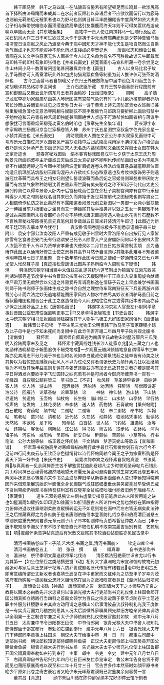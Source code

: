 <!-- { "loadSidebar": true } -->
　　韩干画马赞　韩干之马四其一在陆骧首奋鬛若有所望顿足而长鸣其一欲涉尻高首下择所由济局蹐而未成其二在水前者反顾若以鼻语后者不应欲饮而留行以为廏马也则前无羁络后无棰策者也以为野马也则隅目耸耳丰臆细尾皆中度萧然如贤大夫贵公子相与解带脱帽临水而濯缨遂欲高举逺引友麋鹿而终天年则不可得矣葢优哉游哉聊以卒嵗而无营【并东坡全集】
　　嘉祐中一贵人使江南携韩马一匹随行及回渡采石矶风大作三日不可过欲过又大作于是祷于中元水府庙典祀也是夕梦神告留马当相济翌日诣庙献之风止乃渡至今典于庙中因知天才神不能化天生是物自然而生自乗秀气而成才也天不能资神不能化所以玉楼成必李贺记也
　　唐画张志和顔鲁公樵青图在朱长文字伯原家无名人画甚佳今人以无名命为有名不可胜数故谚云牛即戴嵩马即韩干鹤即杜荀象即张得也【并米氏画史】裴寛善画小马宣和所藏一卷余尝见之作山林间小马十数萧散闲适笔甚闲雅真竒作也【画鉴】
　　古人以良马比君子故名手马图亦可入斋室清玩此外如包虎何猫易猿崔鱼等制虽为前人推许仅可张茶坊酒肆也
　　古今工画番马者自胡瓌父子东丹王外便数陈居中居中设色清润而生色不如胡瓌详其品格亦季孟间也
　　王介石虎臣所藏　东丹王赞华画番部行程图前有宣和御题后又题云世所谓东丹王者其画絶妙【云烟过眼录】
　　周昉
　　高子勉记龙眠李亮功家藏周昉画美人琴阮图兼有宫禁气象旁有竹马小儿欲折槛前柳者亮功官长沙而山谷谪宜州过见之叹爱弥日大书一诗于黄素上诗云周昉富贵女衣饰新旧兼髻重髪根急薄妆无意添琴阮相与娱聴弦不观手敷腴竹马郎跨马要折柳此画后归禁中子勉尝追和云丹青有神艺周即独能兼图画絶世人贞态不可添郤怜如画者相与落谁手想像犹可言雨重烟笼柳亮功寅名伯时弟也【豫章先生全集年谱】
　　蒋长源字永仲家周昉三杨图冯京当世家横卷皆入神　苏州丁氏五星图宗室叔盎字伯充家金星一小帧并真迹也【米氏画史】
　　周昉虢国夫人图在文正公孙李大观家见画继中可考周景元白描过海罗汉图卷见严嵩抄没籍中后归武陵高深甫家不腆评定为卢棱伽画者乃是也文休承严氏书画记列之宋人无名氏内葢悮周昉文会图又挥扇士女图在韩太史家竒迹也
　　题春宵秘戏图后　绢本春宵秘戏图卷戊午七夕获于太原王氏乃周昉景元所画鸥波亭主所藏或云天后或云太真妃疑不能明也传闻昉画妇女多为丰肌秀骨不作纎弱娉婷之形今图中所貌目波澄鲜眉妩连卷朱唇皓齿脩耳悬鼻辅靥颐颔位置均适且肌理腻洁筑脂刻玉隂沟渥丹火齐欲吐抑何态秾意逺也及考妆束服饰男子则逺游冠丝革鞾而具帝王之相女妇则望仙髻凌波韈而备后妃之容姬侍则翠翘束带厌防方履而有宫禁气象种种防缀沈着古雅非唐世莫有矣夫秘戏之称不知起于何代自太史公譔列传周仁以得幸景帝入卧内于后宫秘戏而仁尝在旁杜子美制宫词亦有宫中行乐秘料得少人知之句则秘戏名目其来已久而非始于近世耳按前代之图秘戏也例写男女二人相偎倚作私防之状止矣然有不露隂道者如景元创立新图以一男御一女两小鬟扶掖之一侍姬当前力抵御女之坐具而又一侍姬尾其后手推男背以就之五女一男嬲戏不休是诚古来图画所未有者耶吁亦异矣不腆博求唐宋画迹所遇人物山水花禽竹石歴数不下百帙至秘戏等图得见景元真笔何其幸哉越五日寳米轩装清河牛郎记【此图近为新都王廷珸购去摹本至今犹存】
　　袁安卧雪图卷题咏极多不能悉录谨摘子昻三跋附此　袁安字邵公汝南汝阳人严重有成见敬于州里时大雪洛阳令自出按行见人家皆除雪有乞食者至安门无有行路谓安已死令人除雪入户见安僵卧问何以不出安曰大雪人冻饿不宜干人令以为贤举安孝亷也大徳癸卯二月廿五日姑苏寓舍制孟頫　余为通甫作此图正以通甫好修之士使之景慕其高节耳然予自谓颇尽其能事此难与不知者道也明年四月七日子昻重题　吾十数年前作此图今日观之便如一梦通甫没又已七八年尤使人怅然耳子昻【真迹按松雪跋语此图系子昻所临今入周昉名下疑悮】
　　韩滉
　　韩滉徳宗朝宰相当建中末值兹丧乱遂兼统六道节制出为镇海军江浙东西兼荆湖洪鄂等道节度使中书令晋国公按唐书公天縦聪明神干正直出入显重周旋令猷师律严肃万里无虞然尝以公退之外雅爱丹青调高格逸在僧繇子云之上早嵗兼学书画画则师于陆书则师于张画体生成之踪书合自然之理尝侍车驾南狩征天下兵虽两浙兴师暂劳心计而六法之妙无逃笔精能图田家风俗人物水牛曲尽其妙议者谓驴马虽目前之畜状最难图也惟晋公于此工之遂造竒絶今人间图轴往往有之或得其纸本者其画亦薛少保之比居妙品之上也【唐朝名画记】
　　韩滉字太冲京兆人官至左仆射同平章事封晋国公諡忠肃性强直明吏事工书又章草得张旭笔法【书史会要】
　　韩滉字太冲徳宗朝宰相书法张颠画师陆探微其于人物牛马极工尤好图田家风俗也【画谱拾遗】
　　跋韩晋公子母犊　予平生见三尤物王公明家韩干散马吴子富家薛稷小鹤及此子母牛是也不知未死间尚复眼中有此竒伟否开禧二年四月甲子陆务观北牕书【渭南集】
　　释怀素
　　闻素师自叙真迹为南唐李氏故物宋时歴苏邵吕三氏我明入徐陆两家未及见之
　　释怀素字藏真俗姓钱长沙人徙家京兆奘三藏之门人也初励律法晚精意于翰墨追仿不辍秃笔成一夕观夏云随风顿悟笔意自谓得草书三昧斯亦见其用志不分乃凝于神也当时名流如李白戴叔伦窦臮钱起之徒举皆有诗美之状其势以为若惊蛇走虺骤雨狂风人不以为过论又评者谓张长史为颠怀素为狂以狂继颠孰为不可及其晚年益进则复评其与张芝逐鹿兹亦有加无已故其誉之者亦若是耶考其平日得酒发兴要欲字字飞动圆转之妙宛若有神是可尚者今御府所藏草书一百有一　孝经四　自叙鄂公鬭将赞三　草书歌二【不完】　秋风辞　草圣诗早春诗　自咏诗　寄人诗　忆人诗　游山诗
　　题酒楼诗　酒船诗　劝酒诗　狂醉诗　醉僧图诗寄浩公诗　回雁诗　论草圣帖　论章草帖　论
　　书帖　神仙帖　游山帖　下山帖　寻道帖　贫道帖　玉壶帖　仙杖帖　长生帖　临川帖二　山水帖　山亭帖　早行帖　松声帖　花发帖　上林花发帖　奉李帖　送人帖　药物帖　石膏散帖【乗兴帖附】白石散帖　寄药帖　颠书帖　二谢帖　二谢等
　　帖　奉二谢帖　奉书帖　挥翰帖　笔老帖　遣兴帖　清和帖　近代帖　久在帖　动静帖　临池帖凭事帖　勤读帖　天然帖　本欲帖　足下帖
　　知命帖　白首帖　世人帖　飞钓帖　雄逸帖　汝等帖　还期帖　客舍帖　陶阮帖　江公帖　得书帖　师古帖　取步帖　衣鉢帖　河内诸子帖　河东帖　咸阳帖　吴郡帖　新安县帖　醉颠帖　草颠帖　小草等帖　行书笔法　公孙大娘等帖　临王羲之怀闲帖　千文帖四　梦游天姥山等歌五【宣和画谱】
　　怀素草书祝融高坐对寒峰绿绢帖两行此字最佳石紫微尝刻石有六行今不见前四行问夷庚云与王钦臣杂色襭绢背以诗代怀帖同轴今闻王之子为宗室所购是怀素天下第一好书也【米氏书史】
　　吴寛次韵李宾之观怀素自叙帖真迹　书法莫辨与真真者一见余风神吾生苦不解鉴赏犹道此卷超凡尘少时曽观圣母帖片石错此荆山珍风神已乏祗骨骼邈然陆地望天津囊无黄金可悬购自笑微生常乞隣此卷五年凡两阅手抚秃翁心转亲向来作书总孟浪尽弃旧学从新春枣函藏弆人莫识李侯知得嗟何因昨来借观坐展玩始识半面俄全身长廊豁气或狂怒细墨垂丝兼笑颦秃翁早受佛氏戒不贪尚带痴仍嗔观书得诗吾获利室有双璧非全贫临模咄咄付能者旧例乞隣缘与人【家藏集】
　　道生云双钩悬腕让左侧右虚掌实指意前笔后此古人所传用笔之诀也如屋漏雨如壁拆如印印泥如锥画沙如折钗股古人所论作书之势也然妙在第四指得力俯仰进退收往垂缩刚柔曲直縦横转运无不如意则笔在画中而左右皆无病矣此法钟王之后惟藏真得之为多庶防于是者唐则伯施信本登善防礼绍京泰和伯高清臣诚悬五季则景度重光宋则君谟元章元则子山子昻本朝则仲珩贞伯希哲征仲数人而已【丰于唐不取知章季海父子宋不取子瞻鲁直元不取伯机明不取南宫履吉当别有意　艺苑巵言】项度藏怀素苦笋帖真迹后有米敷文跋尾其书较酒狂帖更胜亦见妮古录中

　　清河书画舫卷四下
<子部,艺术类,书画之属,清河书画舫>
　　钦定四库全书
　　清河书画舫卷五上
　　明　张丑　撰
　　唐
　　顔真卿
　　自书吏部尚书诰　瀛洲帖　祭侄季明文藁送裴将军北伐诗
　　清臣楷法冠絶唐世识者尤以行书为其第一【如坐位祭侄之类结搆更觉飞动】相传大字瀛洲帖为宋宣和御府故物元初藏张可与家后具王芝鲜于枢等六防乔篑成题名歴代传授有绪若此治中归史明古氏即寓意编所谓史丈新收者也嘉靖壬辰复在华中甫家而文征仲为之防至甲子岁幸为茂实府君所购每一披阅我公忠肝义胆恍然在目为之敛袵叹赏者竟日【瀛洲帖后归项叔子】
　　唐顔鲁公书诰【神品】　唐顔真卿之告　勅国储为天下之本师导乃元良之教将以固本必由教先非求忠贤何以审谕光禄大夫行吏部尚书充礼仪使上柱国鲁郡开国公顔真卿立徳践行当四科之首懿文硕学为百氏之宗忠谠罄于臣节贞防存乎士范述职中外服劳社稷静专由其直方动用谓之悬解山公启事清彼品流叔孙制礼光我王度惟是一有实贞万国力乃稽古则思其人况太后崇徽外家聨属顾先勲旧方睦亲贤俾其调防以全羽翼一王之制咨尔兼之可太子少师依前充礼仪使散官勲封如故　建中元年八月廿五日　太尉兼中书令汾阳郡王臣使　中书侍郎阙　银青光禄大夫中书舍人权知礼部侍郎臣于邵宣奉行　奉勅如右牒到奉行　建中元年八月廿六日　银青光禄大夫守门下侍郎同平章事上柱国炎　朝议大夫守给事中审　月　日　时　都事左司郎中　吏部尚书阙　朝议郎权知吏部侍郎赐绯鱼袋　正议大夫吏部侍郎上柱国吴县开国公赐紫金鱼袋　银青光禄大夫行尚书左丞　告光禄大夫太子少师充礼仪使上柱国鲁郡开国公顔真卿奉勅如右符到奉行　主事　郎中　令吏　令史　建中元年八月廿八日下　右顔真卿自书告绍兴九年四月七日臣米友仁恭览审定　鲁公末年告身忠贤不得而见也莆阳蔡襄斋戒以观至和二年十月廿三日　官告世多传本然唐时如顔平原书者絶少平原如此卷之奇古豪宕者又絶少米元晖蔡君谟既已赏鉴矣余何容赞一言
　　董其昌【真迹】
　　顔书朱巨川诰在陈仲醇家绢本完好即停云馆所刻者
